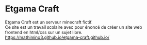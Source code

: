 # Etgama Craft
Etgama Craft est un serveur minecraft fictif.<br>
Ce site est un travail scolaire avec pour énoncé de créer un site web frontend en html/css sur un sujet libre.<br>
<a target="_blank">https://mathimino3.github.io/etgama-craft.github.io/</a>
